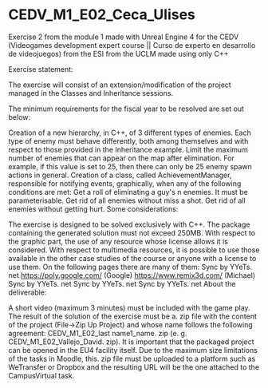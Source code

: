 # CEDV_M1_E02_Ceca_Ulises
Exercise 2 from the module 1 made with Unreal Engine 4 for the CEDV (Videogames development expert course || Curso de experto en desarrollo de videojuegos) from the ESI from the UCLM made using only C++


Exercise statement:

The exercise will consist of an extension/modification of the project managed in the Classes and Inheritance sessions.

The minimum requirements for the fiscal year to be resolved are set out below:

Creation of a new hierarchy, in C++, of 3 different types of enemies.
Each type of enemy must behave differently, both among themselves and with respect to those provided in the Inheritance example.
Limit the maximum number of enemies that can appear on the map after elimination. For example, if this value is set to 25, then there can only be 25 enemy spawn actions in general.
Creation of a class, called AchievementManager, responsible for notifying events, graphically, when any of the following conditions are met:
Get a roll of eliminating a guy's n enemies. It must be parameterisable.
Get rid of all enemies without miss a shot.
Get rid of all enemies without getting hurt.
Some considerations:

The exercise is designed to be solved exclusively with C++.
The package containing the generated solution must not exceed 250MB.
With respect to the graphic part, the use of any resource whose license allows it is considered. 
With respect to multimedia resources, it is possible to use those available in the other case studies of the course or anyone with a license to use them. On the following pages there are many of them:
Sync by YYeTs. net
https://poly.google.com/ (Google)
https://www.remix3d.com/ (Michael)
Sync by YYeTs. net
Sync by YYeTs. net
Sync by YYeTs. net
About the deliverable:

A short video (maximum 3 minutes) must be included with the game play.
The result of the solution of the exercise must be a. zip file with the content of the project (File->Zip Up Project) and whose name follows the following agreement: CEDV_M1_E02_last name1_name. zip (e. g. CEDV_M1_E02_Vallejo_David. zip). It is important that the packaged project can be opened in the EU4 facility itself. 
Due to the maximum size limitations of the tasks in Moodle, this. zip file must be uploaded to a platform such as WeTransfer or Dropbox and the resulting URL will be the one attached to the CampusVirtual task.
